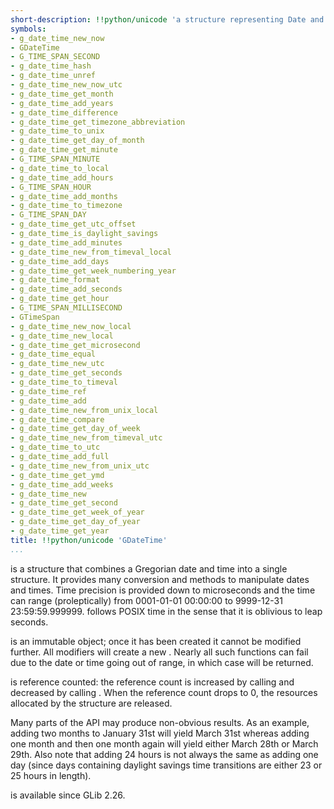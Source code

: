 ```yaml
---
short-description: !!python/unicode 'a structure representing Date and Time'
symbols:
- g_date_time_new_now
- GDateTime
- G_TIME_SPAN_SECOND
- g_date_time_hash
- g_date_time_unref
- g_date_time_new_now_utc
- g_date_time_get_month
- g_date_time_add_years
- g_date_time_difference
- g_date_time_get_timezone_abbreviation
- g_date_time_to_unix
- g_date_time_get_day_of_month
- g_date_time_get_minute
- G_TIME_SPAN_MINUTE
- g_date_time_to_local
- g_date_time_add_hours
- G_TIME_SPAN_HOUR
- g_date_time_add_months
- g_date_time_to_timezone
- G_TIME_SPAN_DAY
- g_date_time_get_utc_offset
- g_date_time_is_daylight_savings
- g_date_time_add_minutes
- g_date_time_new_from_timeval_local
- g_date_time_add_days
- g_date_time_get_week_numbering_year
- g_date_time_format
- g_date_time_add_seconds
- g_date_time_get_hour
- G_TIME_SPAN_MILLISECOND
- GTimeSpan
- g_date_time_new_now_local
- g_date_time_new_local
- g_date_time_get_microsecond
- g_date_time_equal
- g_date_time_new_utc
- g_date_time_get_seconds
- g_date_time_to_timeval
- g_date_time_ref
- g_date_time_add
- g_date_time_new_from_unix_local
- g_date_time_compare
- g_date_time_get_day_of_week
- g_date_time_new_from_timeval_utc
- g_date_time_to_utc
- g_date_time_add_full
- g_date_time_new_from_unix_utc
- g_date_time_get_ymd
- g_date_time_add_weeks
- g_date_time_new
- g_date_time_get_second
- g_date_time_get_week_of_year
- g_date_time_get_day_of_year
- g_date_time_get_year
title: !!python/unicode 'GDateTime'
...
```


[](GDateTime) is a structure that combines a Gregorian date and time
into a single structure.  It provides many conversion and methods to
manipulate dates and times.  Time precision is provided down to
microseconds and the time can range (proleptically) from 0001-01-01
00:00:00 to 9999-12-31 23:59:59.999999.  [](GDateTime) follows POSIX
time in the sense that it is oblivious to leap seconds.

[](GDateTime) is an immutable object; once it has been created it cannot
be modified further.  All modifiers will create a new [](GDateTime).
Nearly all such functions can fail due to the date or time going out
of range, in which case [](NULL) will be returned.

[](GDateTime) is reference counted: the reference count is increased by calling
[](g_date_time_ref) and decreased by calling [](g_date_time_unref). When the
reference count drops to 0, the resources allocated by the [](GDateTime)
structure are released.

Many parts of the API may produce non-obvious results.  As an
example, adding two months to January 31st will yield March 31st
whereas adding one month and then one month again will yield either
March 28th or March 29th.  Also note that adding 24 hours is not
always the same as adding one day (since days containing daylight
savings time transitions are either 23 or 25 hours in length).

[](GDateTime) is available since GLib 2.26.
